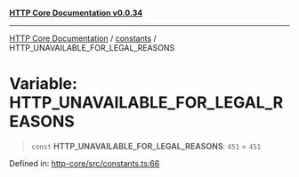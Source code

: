 [**HTTP Core Documentation v0.0.34**](../../README.md)

***

[HTTP Core Documentation](../../modules.md) / [constants](../README.md) / HTTP\_UNAVAILABLE\_FOR\_LEGAL\_REASONS

# Variable: HTTP\_UNAVAILABLE\_FOR\_LEGAL\_REASONS

> `const` **HTTP\_UNAVAILABLE\_FOR\_LEGAL\_REASONS**: `451` = `451`

Defined in: [http-core/src/constants.ts:66](https://github.com/stonemjs/http-core/blob/8d2f265873c2a6f093cdaa7580ed7328bd078613/src/constants.ts#L66)
